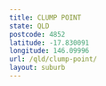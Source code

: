 ```yaml
---
title: CLUMP POINT
state: QLD
postcode: 4852
latitude: -17.830091
longitude: 146.09996
url: /qld/clump-point/
layout: suburb
---
```

